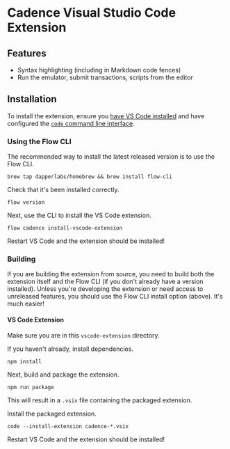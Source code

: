 # Cadence Visual Studio Code Extension

## Features

- Syntax highlighting (including in Markdown code fences)
- Run the emulator, submit transactions, scripts from the editor

## Installation

To install the extension, ensure you [have VS Code installed](https://code.visualstudio.com/docs/setup/mac)
and have configured the [`code` command line interface](https://code.visualstudio.com/docs/setup/mac#_launching-from-the-command-line).

### Using the Flow CLI

The recommended way to install the latest released version is to use the Flow CLI.

```shell script
brew tap dapperlabs/homebrew && brew install flow-cli
```

Check that it's been installed correctly.

```shell script
flow version
```

Next, use the CLI to install the VS Code extension.

```shell script
flow cadence install-vscode-extension
```

Restart VS Code and the extension should be installed!

### Building

If you are building the extension from source, you need to build both the
extension itself and the Flow CLI (if you don't already have a version installed).
Unless you're developing the extension or need access to unreleased features,
you should use the Flow CLI install option (above). It's much easier!

#### VS Code Extension

Make sure you are in this `vscode-extension` directory.

If you haven't already, install dependencies.

```shell script
npm install
```

Next, build and package the extension.

```shell script
npm run package
```

This will result in a `.vsix` file containing the packaged extension.

Install the packaged extension.

```shell script
code --install-extension cadence-*.vsix
```

Restart VS Code and the extension should be installed!
